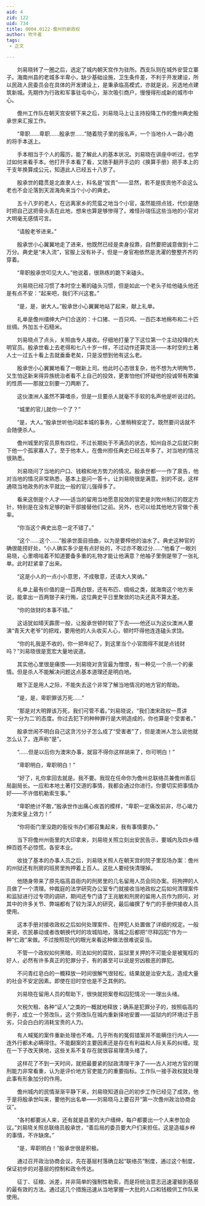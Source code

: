 ```yaml
---
aid: 4
zid: 122
uid: 734
title: 0004.0122-儋州的新政权
author: 吹牛者
tags: 
 - 正文

---
```




　　刘易晓转了一圈之后，选定了城内朝天宫作为驻所。西支队则在城外安营立寨子。海南州县的老城多半卑小，缺少基础设施，卫生条件差，不利于开发建设，所以民政人民委员会在具体的开发建设上，是秉承临高模式，亦就是说，另选地点建筑新城。先期作为行政和军事驻屯中心，渐次吸引商户，慢慢得形成新的城市中心。

　　儋州工作队在朝天宫安顿下来之后，刘易晓马上让主持投降工作的儋州典史殷承世来汇报工作。

　　“卑职……卑职……殷承世……”随着院子里的报名声，一个当地仆人一路小跑的将手本送上。

　　手本相当于个人的履历，能了解此人的基本状况。刘易晓在讲座中听过，也学过如何来看手本。他打开手本看了看，又随手翻开手边的《换算手册》把手本上的干支年换算成公元，知道此人已经五十八岁了。

　　殷承世的籍贯是北直隶人士，科名是“拔贡”——显然，若不是拔贡他不会这么老也不会沦落到天涯海角来当个小小的典史。

　　五十八岁的老人，在远离家乡的荒蛮之地当个小官，虽然能捞点钱，代价是随时把自己这把骨头丢在此地，想来也算是够惨得了。难怪孙瑞伍这些当地的小官对大明毫无感情可言。

　　“请殷老爷进来。”

　　殷承世小心翼翼地走了进来，他既然已经是卖身投靠，自然要把诚意做到十二万分。典史是“未入流”，官服上没有补子，但是一身官袍依然是洗濯的整整齐齐的穿着。

　　“卑职殷承世叩见大人。”他说着，很熟练的跪下来磕头。

　　刘易晓已经习惯了本时空土著的磕头习惯，但是如此一个老头子给他磕头他还是有点不安：“起来吧，我们不兴这套。”

　　“是，是，谢大人。”殷承世小心翼翼地站了起来，献上礼单。

　　礼单是儋州缙绅大户们合送的：十口猪、一百只鸡、一百匹本地棉布和二十匹丝绸。外加五十石糙米。

　　刘易晓点了点头，关照由专人接收。仔细地打量了下这位第一个主动投降的大明官员。殷承世看上去老得和七八十岁一样，不过动作还算灵活——本时空的土著人士一过五十看上去就垂垂老矣，只是没想到他有这么老。

　　殷承世小心翼翼地看了一眼新上司。他此时心态很复杂，他不想为大明殉节，又生怕这新来得异族统治者看不上自己的投效，更害怕他们怀疑他的投诚带有欺骗的性质——那就立刻要一刀两断了。

　　这伙澳洲人虽然不算嗜杀，但是一旦要杀人就毫不手软的名声他是听说过的。

　　“城里的官儿就你一个了？”

　　“是，大人。”殷承世听他问起本城的事务，心里稍稍安定了。既然要问话就不会随便杀人。

　　儋州城里的官员原有四位，不过长期处于不满员的状态，知州自杀之后就只剩下他一个孤家寡人了。至于他本人，在儋州担任典史已经五年多了。对当地的情况很熟悉。

　　刘易晓问了当地的户口、钱粮和地方势力的情况。殷承世都一一作了禀告，他对当地的情况非常熟悉，基本上是问一答十。让刘易晓很是满意。别的不说，这样通晓当地政务的水平就比一般的官儿强得多了。

　　看来这倒是个人才——适当的留用当地愿意投效的官吏是刘牧州制订的既定方针，特别是在没有足够的新干部接替他们之前。另外，也可以给其他地方官做个表率。

　　“你当这个典史出息一定不错了。”

　　“这个……这个……”殷承世面目扭曲，以为是要榨他的油水了。典史这种官的确很能捞好处，“小人确实多少是有点好处的，不过亦不敢过分……”他看了一眼刘易晓，心里嘀咕着不知道要备多重的礼物才能让他满意？他袖子里倒是带了一张礼单。此时赶紧拿了出来。

　　“这是小人的一点小小意思，不成敬意，还请大人笑纳。”

　　礼单上最有价值的是一百两白银，还有布匹、绸缎之类，就海南这个地方来说，能拿出一百两银子来行贿，这位典史平日里聚敛的功夫还真不算太差。

　　“你的敛财的本事不错。”

　　这话犹如晴天霹雳一般，让殷承世顿时软了下去——他还以为这伙澳洲人要演“青天大老爷”的把戏，要用他的人头收买人心，顿时吓得他连连磕头求饶。

　　“你的礼我是不收的，你一把年纪了，到这里当个小官图得不就是点钱财吗？”刘易晓很是宽宏大量地说道。

　　其实他心里很是痛恨——刘易晓对贪官最为憎恨，有一种见一个杀一个的豪情。但是杀人不能解决问题这点基本道理还是明白地。

　　眼下正是用人之际，不能失去这个非常了解当地情况的地方官的帮助。

　　“是，是，卑职罪该万死……”

　　“那是对大明罪该万死，我们可管不着。”刘易晓说，“我们澳宋政权一贯讲究‘一分为二’的态度。你过去犯下的种种罪行是大明造成的，你也算是个受害者。”

　　殷承世闹不明白自己这贪污分子怎么成了“受害者”了，但是澳洲人怎么说他就怎么认了。连声称“是”。

　　“……但是以后你为澳宋办事，就容不得你这样胡来了，你可明白！”

　　“卑职明白，卑职明白！”

　　“好了，礼你拿回去就是。我不要。我现在任命你为儋州总联络员兼儋州善后局副局长。一应和本地土著打交道的事情，我都会通过你进行。你要切实把事情办好——不许借机勒索生事。”

　　“卑职绝计不敢，”殷承世作出痛心疾首的模样，“卑职一定痛改前非，尽心竭力为澳宋皇上效力！”

　　“你将衙门里没跑的衙役书办们都召集起来，我有事情要办。”

　　当下将儋州州衙里的大印拿来，刘易晓关照立刻出安民告示，要城内及四乡缙绅百姓不必惊慌，各安本业。

　　收拢了基本的办事人员之后，刘易晓关照人在朝天宫的院子里现场办案：儋州的州狱还有刑房的班房里拘押着上百人。这批人要经快清理掉。

　　他随身带来了原先临高县衙内的刑房里的几名留用人员会同办案。将拘押的人员做了一个清理。仲裁庭的法学研究办公室专门就接收当地政权之后如何清理案件和监狱进行过专项的调研，期间还专门请了王兆敏和刑房的留用人员作为顾问，对其中的许多关节、弊端都有了较为深入的研究，最后编撰了专门的手册供接收人员使用。

　　这本手册对接收政权之后如何处理案件、在押犯人处置做了详细的规定。一般来说，农民暴动或者改朝换代时的攻城陷地，落城之后都把“尽释囚犯”作为一种“仁政”来做。不过按照现代的眼光来看这种做法很难说妥当。

　　不管一个政权如何黑暗，司法如何的腐败，监狱里关押的不可能全是被冤枉的好人，必然有许多真正的犯罪分子，有的甚至可以说是穷凶极恶的罪犯。

　　不问青红皂白的一概释放一时间很解气很轻松，结果就是治安大乱，造成大量的社会不安定因素。即使在旧时空也是不乏其例的。

　　刘易晓在留用人员的帮助下，很快就把案卷和囚犯情况一一理出头绪。

　　欠税欠租、各种“证人”之类的一概就地释放；确系是犯罪分子的，按照临高的例子，成立一个劳改队，这个劳改队在城内重新择地安置——监狱内的环境过于恶劣，只会白白的消耗宝贵的人力。

　　有人喊冤的案件重新处理也不难。几乎所有的冤假错案并不能瞒住行内人——连外行都未必瞒得住。不能翻案的主要因素还是存在有利益和人际关系的纠缠。现在一下子改天换地，这些关系不复存在就很容易理清头绪了。

　　这样花了不到一天时间，就把最要紧的狱政清理干净了——古人对地方官的理刑能力非常看重，认为是评价地方官吏能力的重要指标。工作队一接手政权就处理此事有形象加分的作用。

　　儋州城内的民情渐渐平静下来，刘易晓知道自己的初步工作已经见了成效，他于是将殷承世叫来，要他列出名单——刘易晓马上要召开“第一次儋州政治协商会议”。

　　“各村都要派人来，还有就是县里的大户缙绅，每户都要出一个人来参加会议。”刘易晓关照总联络员殷承世，“善后局的委员要大户们来担任。这是造福乡梓的事情，不许缺席。”

　　“是，卑职明白！”殷承世很是积极。

　　通过召开政治协商会议，先在基层村落确立起“联络员”制度，通过这个制度，保证初步的对基层的控制和政令传达。

　　征丁、征粮、派差，并非简单的强制性勒索，而是将统治意志迅速灌输到基层的最有效的方法。通过这几个措施迅速从当地掌握一大批的人口和钱粮供工作队来使用。


